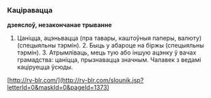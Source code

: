 ### Каціравацца
**дзеяслоў, незакончанае трыванне**

1. Цаніцца, ацэньвацца (пра тавары, каштоўныя паперы, валюту) (спецыяльны тэрмін). 2. Быць у абароце на біржы (спецыяльны тэрмін). 3. Атрымліваць, мець тую або іншую ацэнку ў вачах грамадства: цаніцца, прызнавацца значным. Чалавек з ведамі каціруецца ўсюды.

<a rel="author">[http://rv-blr.com/](http://rv-blr.com/slounik.jsp?letterId=0&maskId=0&pageId=1373)</a>
